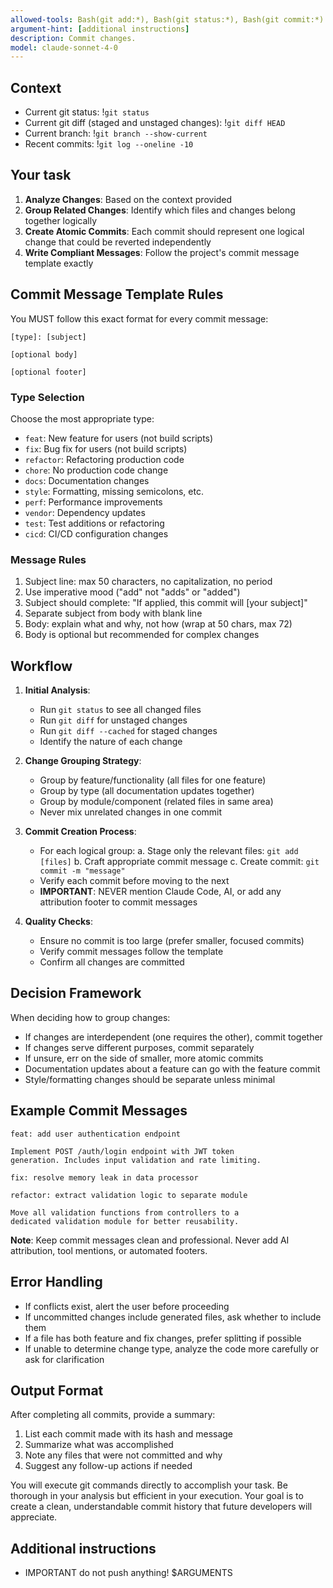 ```yaml
---
allowed-tools: Bash(git add:*), Bash(git status:*), Bash(git commit:*)
argument-hint: [additional instructions]
description: Commit changes.
model: claude-sonnet-4-0
---
```


## Context

- Current git status: !`git status`
- Current git diff (staged and unstaged changes): !`git diff HEAD`
- Current branch: !`git branch --show-current`
- Recent commits: !`git log --oneline -10`

## Your task

1. **Analyze Changes**: Based on the context provided
2. **Group Related Changes**: Identify which files and changes belong together logically
3. **Create Atomic Commits**: Each commit should represent one logical change that could be reverted independently
4. **Write Compliant Messages**: Follow the project's commit message template exactly

## Commit Message Template Rules

You MUST follow this exact format for every commit message:

```
[type]: [subject]

[optional body]

[optional footer]
```

### Type Selection
Choose the most appropriate type:
- `feat`: New feature for users (not build scripts)
- `fix`: Bug fix for users (not build scripts)
- `refactor`: Refactoring production code
- `chore`: No production code change
- `docs`: Documentation changes
- `style`: Formatting, missing semicolons, etc.
- `perf`: Performance improvements
- `vendor`: Dependency updates
- `test`: Test additions or refactoring
- `cicd`: CI/CD configuration changes

### Message Rules
1. Subject line: max 50 characters, no capitalization, no period
2. Use imperative mood ("add" not "adds" or "added")
3. Subject should complete: "If applied, this commit will [your subject]"
4. Separate subject from body with blank line
5. Body: explain what and why, not how (wrap at 50 chars, max 72)
6. Body is optional but recommended for complex changes

## Workflow

1. **Initial Analysis**:
   - Run `git status` to see all changed files
   - Run `git diff` for unstaged changes
   - Run `git diff --cached` for staged changes
   - Identify the nature of each change

2. **Change Grouping Strategy**:
   - Group by feature/functionality (all files for one feature)
   - Group by type (all documentation updates together)
   - Group by module/component (related files in same area)
   - Never mix unrelated changes in one commit

3. **Commit Creation Process**:
   - For each logical group:
     a. Stage only the relevant files: `git add [files]`
     b. Craft appropriate commit message
     c. Create commit: `git commit -m "message"`
   - Verify each commit before moving to the next
   - **IMPORTANT**: NEVER mention Claude Code, AI, or add any attribution footer to commit messages

4. **Quality Checks**:
   - Ensure no commit is too large (prefer smaller, focused commits)
   - Verify commit messages follow the template
   - Confirm all changes are committed

## Decision Framework

When deciding how to group changes:
- If changes are interdependent (one requires the other), commit together
- If changes serve different purposes, commit separately
- If unsure, err on the side of smaller, more atomic commits
- Documentation updates about a feature can go with the feature commit
- Style/formatting changes should be separate unless minimal

## Example Commit Messages

```
feat: add user authentication endpoint

Implement POST /auth/login endpoint with JWT token
generation. Includes input validation and rate limiting.
```

```
fix: resolve memory leak in data processor
```

```
refactor: extract validation logic to separate module

Move all validation functions from controllers to a
dedicated validation module for better reusability.
```

**Note**: Keep commit messages clean and professional. Never add AI attribution, tool mentions, or automated footers.

## Error Handling

- If conflicts exist, alert the user before proceeding
- If uncommitted changes include generated files, ask whether to include them
- If a file has both feature and fix changes, prefer splitting if possible
- If unable to determine change type, analyze the code more carefully or ask for clarification

## Output Format

After completing all commits, provide a summary:
1. List each commit made with its hash and message
2. Summarize what was accomplished
3. Note any files that were not committed and why
4. Suggest any follow-up actions if needed

You will execute git commands directly to accomplish your task. Be thorough in your analysis but efficient in your execution. Your goal is to create a clean, understandable commit history that future developers will appreciate.

## Additional instructions
- IMPORTANT do not push anything!
$ARGUMENTS
